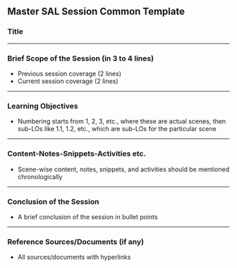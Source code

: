 ## Master SAL Session Common Template  

### Title  

---  

### Brief Scope of the Session (in 3 to 4 lines)  

- Previous session coverage (2 lines)  
- Current session coverage (2 lines)  

---  

### Learning Objectives  

- Numbering starts from 1, 2, 3, etc., where these are actual scenes, then sub-LOs like 1.1, 1.2, etc., which are sub-LOs for the particular scene  

---  

### Content-Notes-Snippets-Activities etc.  

- Scene-wise content, notes, snippets, and activities should be mentioned chronologically  

---  

### Conclusion of the Session  

- A brief conclusion of the session in bullet points  

---  

### Reference Sources/Documents (if any)  

- All sources/documents with hyperlinks